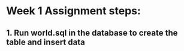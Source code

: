 # Week 1 Assignment steps:

## 1. Run world.sql in the database to create the table and insert data
